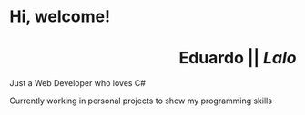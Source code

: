 # Hi, welcome!

<div align="right">

# **Eduardo** || **_Lalo_**

</div>

Just a Web Developer who loves C#

Currently working in personal projects to show my programming skills


